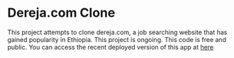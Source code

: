 # Dereja.com Clone
This project attempts to clone dereja.com, a job searching website that has gained popularity in Ethiopia. This project is ongoing. This code is free and public. You can access the recent deployed version of this app at [here](https://eyosi-g.github.io/dereja_clone)  
